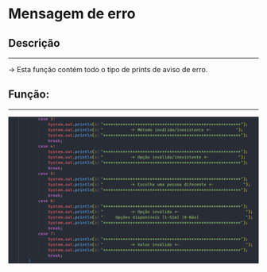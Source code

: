 # Mensagem de erro

## Descrição ##
-------------------------
-> Esta função contém todo o tipo de prints de aviso de erro.


## Função: ##
-------------------------
![main](../Imagens/mensagemerro.png)